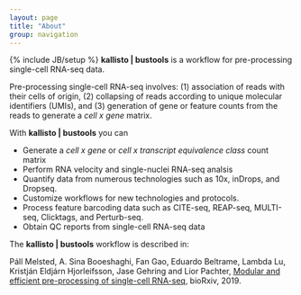 ```yaml
---
layout: page
title: "About"
group: navigation
---
```


{% include JB/setup %}
**kallisto &#124; bustools** is a workflow for pre-processing single-cell RNA-seq data. 

Pre-processing single-cell RNA-seq involves: (1) association of reads with their cells of origin, (2) collapsing of reads according to unique molecular identifiers (UMIs), and (3) generation of gene or feature counts from the reads to generate a _cell x gene_ matrix.

With **kallisto &#124; bustools** you can 
* Generate a _cell x gene_ or _cell x transcript equivalence class_ count matrix
* Perform RNA velocity and single-nuclei RNA-seq analsis
* Quantify data from numerous technologies such as 10x, inDrops, and Dropseq.
* Customize workflows for new technologies and protocols.
* Process feature barcoding data such as CITE-seq, REAP-seq, MULTI-seq, Clicktags, and Perturb-seq.
* Obtain QC reports from single-cell RNA-seq data

The **kallisto &#124; bustools** workflow is described in:

Páll Melsted, A. Sina Booeshaghi, Fan Gao, Eduardo Beltrame, Lambda Lu, Kristján Eldjárn Hjorleifsson, Jase Gehring and Lior Pachter, [Modular and efficient pre-processing of single-cell RNA-seq](https://www.biorxiv.org/content/10.1101/673285v1), bioRxiv, 2019.
